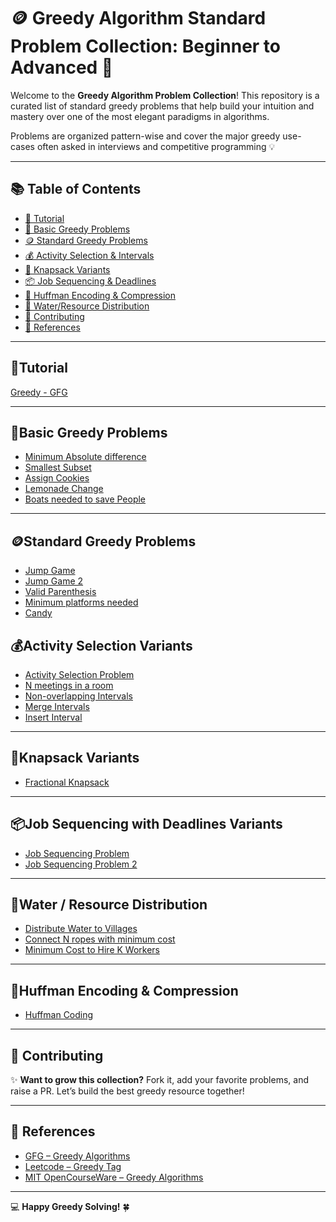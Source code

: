 # 🪙 Greedy Algorithm Standard Problem Collection: Beginner to Advanced 🚀

Welcome to the **Greedy Algorithm Problem Collection**! This repository is a curated list of standard greedy problems that help build your intuition and mastery over one of the most elegant paradigms in algorithms.

Problems are organized pattern-wise and cover the major greedy use-cases often asked in interviews and competitive programming 💡

---

## 📚 Table of Contents

- [📘 Tutorial](#tutorial)
- [🤑 Basic Greedy Problems](#basic-greedy-problems)
- [🪙 Standard Greedy Problems](#standard-greedy-problems)
- [💰 Activity Selection & Intervals](#activity-selection-variants)
- [🎒 Knapsack Variants](#knapsack-variants)
- [📦 Job Sequencing & Deadlines](#job-sequencing-with-deadlines-variants)
- [🏃 Huffman Encoding & Compression](#huffman-encoding--compression)
- [🚰 Water/Resource Distribution](#water--resource-distribution)
- [💬 Contributing](#contributing)
- [🔗 References](#references)

---

## 📘Tutorial
[Greedy - GFG](https://www.geeksforgeeks.org/greedy-algorithms/)


---

## 🤑Basic Greedy Problems
- [Minimum Absolute difference](https://leetcode.com/problems/minimum-absolute-difference)
- [Smallest Subset](https://www.geeksforgeeks.org/smallest-subset-sum-greater-elements)
- [Assign Cookies](https://leetcode.com/problems/assign-cookies)
- [Lemonade Change](https://leetcode.com/problems/lemonade-change)
- [Boats needed to save People](https://leetcode.com/problems/boats-to-save-people)

---

## 🪙Standard Greedy Problems
- [Jump Game](https://leetcode.com/problems/jump-game)
- [Jump Game 2](https://leetcode.com/problems/jump-game-ii)
- [Valid Parenthesis](https://leetcode.com/problems/valid-parenthesis-string)
- [Minimum platforms needed](https://www.geeksforgeeks.org/problems/minimum-platforms-1587115620/1)
- [Candy](https://leetcode.com/problems/candy)


## 💰Activity Selection Variants

- [Activity Selection Problem](https://www.geeksforgeeks.org/activity-selection-problem-greedy-algo-1/)
- [N meetings in a room](https://www.geeksforgeeks.org/problems/n-meetings-in-one-room-1587115620/1)
- [Non-overlapping Intervals](https://leetcode.com/problems/non-overlapping-intervals)
- [Merge Intervals](https://leetcode.com/problems/merge-intervals)
- [Insert Interval](https://leetcode.com/problems/insert-interval)

---

## 🎒Knapsack Variants

- [Fractional Knapsack](https://www.geeksforgeeks.org/fractional-knapsack-problem/)

---

## 📦Job Sequencing with Deadlines Variants

- [Job Sequencing Problem](https://www.geeksforgeeks.org/job-sequencing-problem/)
- [Job Sequencing Problem 2](https://leetcode.com/problems/maximum-profit-in-job-scheduling)

---


## 🚰Water / Resource Distribution

- [Distribute Water to Villages](https://leetcode.com/problems/optimize-water-distribution-in-a-village/)
- [Connect N ropes with minimum cost](https://www.geeksforgeeks.org/connect-n-ropes-minimum-cost/)
- [Minimum Cost to Hire K Workers](https://leetcode.com/problems/minimum-cost-to-hire-k-workers/)

---

## 🏃Huffman Encoding & Compression

- [Huffman Coding ](https://www.geeksforgeeks.org/huffman-coding-greedy-algo-3/)

---

## 💬 Contributing

✨ **Want to grow this collection?** Fork it, add your favorite problems, and raise a PR. Let’s build the best greedy resource together!

---

## 🔗 References

- [GFG – Greedy Algorithms](https://www.geeksforgeeks.org/greedy-algorithms/)
- [Leetcode – Greedy Tag](https://leetcode.com/tag/greedy/)
- [MIT OpenCourseWare – Greedy Algorithms](https://ocw.mit.edu/courses/electrical-engineering-and-computer-science/6-006-introduction-to-algorithms-fall-2011/lecture-videos/lecture-14-greedy-algorithms/)

---

💻 **Happy Greedy Solving!** 🍀
